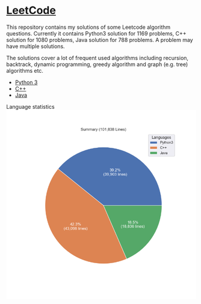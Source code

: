 # [LeetCode](https://leetcode.com/)

This repository contains my solutions of some Leetcode algorithm questions.
Currently it contains Python3 solution for 1169 problems, C++ solution for 1080 problems, Java solution for 788 problems.
A problem may have multiple solutions.

The solutions cover a lot of frequent used algorithms including recursion, backtrack, dynamic programming, greedy algorithm and graph (e.g. tree) algorithms etc.

* [Python 3](python3.md)
* [C++](cpp.md)
* [Java](java.md)

Language statistics
![summary](images/pie.png)
